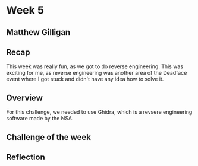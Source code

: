 # Week 5
## Matthew Gilligan

## Recap

This week was really fun, as we got to do reverse engineering. This was exciting for me, as reverse engineering was another area of the Deadface event where I got stuck and didn't have any idea how to solve it. 
## Overview
For this challenge, we needed to use Ghidra, which is a revsere engineering software made by the NSA.
## Challenge of the week

## Reflection
